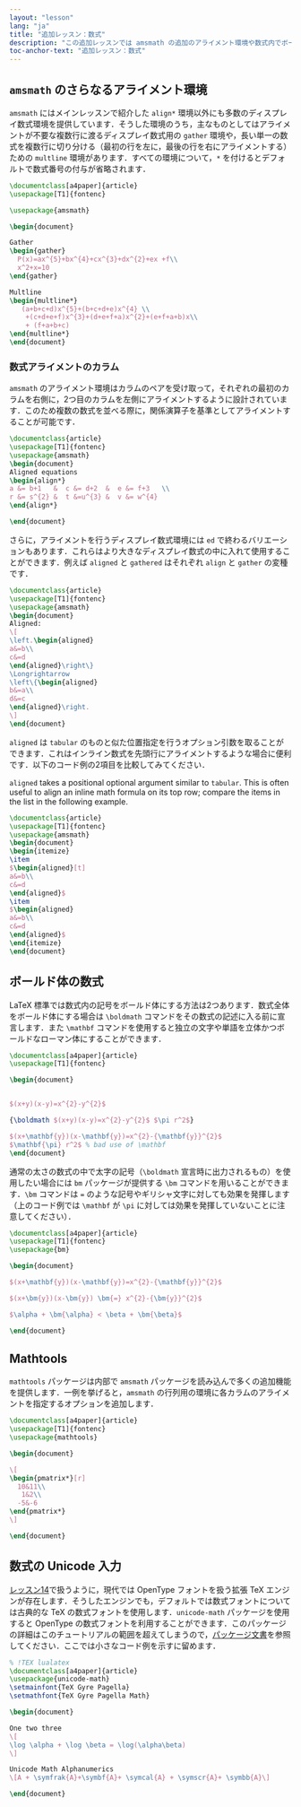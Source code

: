 ```yaml
---
layout: "lesson"
lang: "ja"
title: "追加レッスン：数式"
description: "この追加レッスンでは amsmath の追加のアライメント環境や数式内でボールド体を使う方法，数式の拡張パッケージ mathtools，そして Unicode 入力を数式入力に用いる方法などを説明します．"
toc-anchor-text: "追加レッスン：数式"
---
```


## `amsmath` のさらなるアライメント環境

`amsmath` にはメインレッスンで紹介した `align*` 環境以外にも多数のディスプレイ数式環境を提供しています．そうした環境のうち，主なものとしてはアライメントが不要な複数行に渡るディスプレイ数式用の `gather` 環境や，長い単一の数式を複数行に切り分ける（最初の行を左に，最後の行を右にアライメントする）ための `multline` 環境があります．すべての環境について，`*` を付けるとデフォルトで数式番号の付与が省略されます．

```latex
\documentclass[a4paper]{article}
\usepackage[T1]{fontenc}

\usepackage{amsmath}

\begin{document}

Gather
\begin{gather}
  P(x)=ax^{5}+bx^{4}+cx^{3}+dx^{2}+ex +f\\
  x^2+x=10
\end{gather}

Multline
\begin{multline*}
   (a+b+c+d)x^{5}+(b+c+d+e)x^{4} \\
    +(c+d+e+f)x^{3}+(d+e+f+a)x^{2}+(e+f+a+b)x\\
    + (f+a+b+c)
\end{multline*}
\end{document}
```

### 数式アライメントのカラム

`amsmath` のアライメント環境はカラムのペアを受け取って，それぞれの最初のカラムを右側に，2つ目のカラムを左側にアライメントするように設計されています．このため複数の数式を並べる際に，関係演算子を基準としてアライメントすることが可能です．

```latex
\documentclass{article}
\usepackage[T1]{fontenc}
\usepackage{amsmath}
\begin{document}
Aligned equations
\begin{align*}
a &= b+1   &  c &= d+2  &  e &= f+3   \\
r &= s^{2} &  t &=u^{3} &  v &= w^{4}
\end{align*}

\end{document}
```

さらに，アライメントを行うディスプレイ数式環境には `ed` で終わるバリエーションもあります．これらはより大きなディスプレイ数式の中に入れて使用することができます．例えば `aligned` と `gathered` はそれぞれ `align` と `gather` の変種です．

```latex
\documentclass{article}
\usepackage[T1]{fontenc}
\usepackage{amsmath}
\begin{document}
Aligned:
\[
\left.\begin{aligned}
a&=b\\
c&=d
\end{aligned}\right\}
\Longrightarrow
\left\{\begin{aligned}
b&=a\\
d&=c
\end{aligned}\right.
\]
\end{document}
```

`aligned` は `tabular` のものと似た位置指定を行うオプション引数を取ることができます．これはインライン数式を先頭行にアライメントするような場合に便利です．以下のコード例の2項目を比較してみてください．

`aligned` takes a positional optional argument similar to `tabular`.
This is often useful to align an inline math formula on its top row;
compare the items in the list in the following example.

```latex
\documentclass{article}
\usepackage[T1]{fontenc}
\usepackage{amsmath}
\begin{document}
\begin{itemize}
\item 
$\begin{aligned}[t]
a&=b\\
c&=d
\end{aligned}$
\item 
$\begin{aligned}
a&=b\\
c&=d
\end{aligned}$
\end{itemize}
\end{document}
```

## ボールド体の数式

LaTeX 標準では数式内の記号をボールド体にする方法は2つあります．数式全体をボールド体にする場合は `\boldmath` コマンドをその数式の記述に入る前に宣言します．また `\mathbf` コマンドを使用すると独立の文字や単語を立体かつボールドなローマン体にすることができます．

```latex
\documentclass[a4paper]{article}
\usepackage[T1]{fontenc}

\begin{document}


$(x+y)(x-y)=x^{2}-y^{2}$

{\boldmath $(x+y)(x-y)=x^{2}-y^{2}$ $\pi r^2$}

$(x+\mathbf{y})(x-\mathbf{y})=x^{2}-{\mathbf{y}}^{2}$
$\mathbf{\pi} r^2$ % bad use of \mathbf
\end{document}
```

通常の太さの数式の中で太字の記号（`\boldmath` 宣言時に出力されるもの）を使用したい場合には `bm` パッケージが提供する `\bm` コマンドを用いることができます．`\bm` コマンドは `=` のような記号やギリシャ文字に対しても効果を発揮します（上のコード例では `\mathbf` が `\pi` に対しては効果を発揮していないことに注意してください）．

```latex
\documentclass[a4paper]{article}
\usepackage[T1]{fontenc}
\usepackage{bm}

\begin{document}

$(x+\mathbf{y})(x-\mathbf{y})=x^{2}-{\mathbf{y}}^{2}$

$(x+\bm{y})(x-\bm{y}) \bm{=} x^{2}-{\bm{y}}^{2}$

$\alpha + \bm{\alpha} < \beta + \bm{\beta}$

\end{document}
```

## Mathtools

`mathtools` パッケージは内部で `amsmath` パッケージを読み込んで多くの追加機能を提供します．一例を挙げると，`amsmath` の行列用の環境に各カラムのアライメントを指定するオプションを追加します．

```latex
\documentclass[a4paper]{article}
\usepackage[T1]{fontenc}
\usepackage{mathtools}

\begin{document}

\[
\begin{pmatrix*}[r]
  10&11\\
   1&2\\
  -5&-6
\end{pmatrix*}
\]

\end{document}
```

## 数式の Unicode 入力

[レッスン14](lesson-14)で扱うように，現代では OpenType フォントを扱う拡張 TeX エンジンが存在します．そうしたエンジンでも，デフォルトでは数式フォントについては古典的な TeX の数式フォントを使用します．`unicode-math` パッケージを使用すると OpenType の数式フォントを利用することができます．このパッケージの詳細はこのチュートリアルの範囲を超えてしまうので，[パッケージ文書](https://texdoc.org/pkg/unicode-math)を参照してください．ここでは小さなコード例を示すに留めます．

```latex
% !TEX lualatex
\documentclass[a4paper]{article}
\usepackage{unicode-math}
\setmainfont{TeX Gyre Pagella}
\setmathfont{TeX Gyre Pagella Math}

\begin{document}

One two three
\[
\log \alpha + \log \beta = \log(\alpha\beta)
\]

Unicode Math Alphanumerics
\[A + \symfrak{A}+\symbf{A}+ \symcal{A} + \symscr{A}+ \symbb{A}\]

\end{document}
```
